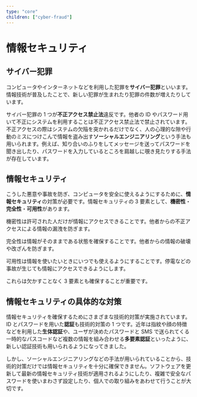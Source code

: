 ```yaml
---
type: "core"
children: ["cyber-fraud"]
---
```


# 情報セキュリティ

## サイバー犯罪

コンピュータやインターネットなどを利用した犯罪を**サイバー犯罪**といいます。情報技術が普及したことで、新しい犯罪が生まれたり犯罪の件数が増えたりしています。

サイバー犯罪の 1 つが**不正アクセス禁止法**違反です。他者の ID やパスワード用いて不正にシステムを利用することは不正アクセス禁止法で禁止されています。不正アクセスの際はシステムの欠陥を突かれるだけでなく、人の心理的な隙や行動のミスにつけこんで情報を盗み出す**ソーシャルエンジニアリング**という手法も用いられます。例えば、知り合いのふりをしてメッセージを送ってパスワードを聞き出したり、パスワードを入力しているところを肩越しに覗き見たりする手法が存在しています。

## 情報セキュリティ

こうした悪意や事故を防ぎ、コンピュータを安全に使えるようにするために、**情報セキュリティ**の対策が必要です。情報セキュリティの 3 要素として、**機密性**・**完全性**・**可用性**があります。

機密性は許可された人だけが情報にアクセスできることです。他者からの不正アクセスによる情報の漏洩を防ぎます。

完全性は情報がそのままである状態を確保することです。他者からの情報の破壊や改ざんを防ぎます。

可用性は情報を使いたいときにいつでも使えるようにすることです。停電などの事故が生じても情報にアクセスできるようにします。

これらは欠かすことなく 3 要素とも確保することが重要です。

## 情報セキュリティの具体的な対策

情報セキュリティを確保するためにさまざまな技術的対策が実施されています。ID とパスワードを用いた**認証**も技術的対策の 1 つです。近年は指紋や顔の特徴などを利用した**生体認証**や、ユーザが決めたパスワードと SMS で送られてくる一時的なパスコードなど複数の情報を組み合わせる**多要素認証**といったように、新しい認証技術も用いられるようになってきました。

しかし、ソーシャルエンジニアリングなどの手法が用いられていることから、技術的対策だけでは情報セキュリティを十分に確保できません。ソフトウェアを更新して最新の情報セキュリティ技術が適用されるようにしたり、複雑で安全なパスワードを使いまわさず設定したり、個人での取り組みをあわせて行うことが大切です。
